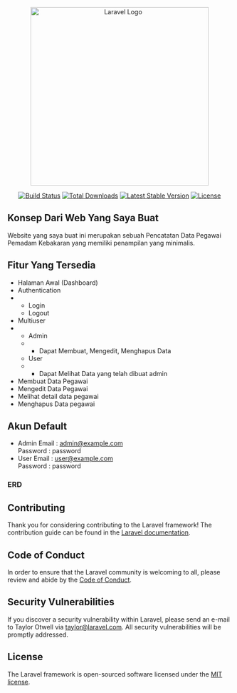<p align="center"><a href="https://laravel.com" target="_blank"><img src="https://raw.githubusercontent.com/laravel/art/master/logo-lockup/5%20SVG/2%20CMYK/1%20Full%20Color/laravel-logolockup-cmyk-red.svg" width="400" alt="Laravel Logo"></a></p>

<p align="center">
<a href="https://github.com/laravel/framework/actions"><img src="https://github.com/laravel/framework/workflows/tests/badge.svg" alt="Build Status"></a>
<a href="https://packagist.org/packages/laravel/framework"><img src="https://img.shields.io/packagist/dt/laravel/framework" alt="Total Downloads"></a>
<a href="https://packagist.org/packages/laravel/framework"><img src="https://img.shields.io/packagist/v/laravel/framework" alt="Latest Stable Version"></a>
<a href="https://packagist.org/packages/laravel/framework"><img src="https://img.shields.io/packagist/l/laravel/framework" alt="License"></a>
</p>

## Konsep Dari Web Yang Saya Buat

Website yang saya buat ini merupakan sebuah Pencatatan Data Pegawai Pemadam Kebakaran yang memiliki penampilan yang minimalis.

## Fitur Yang Tersedia
- Halaman Awal (Dashboard)
- Authentication
- - Login
  - Logout
- Multiuser
- - Admin
  - - Dapat Membuat, Mengedit, Menghapus Data
  - User
  -  - Dapat Melihat Data yang telah dibuat admin
- Membuat Data Pegawai
- Mengedit Data Pegawai
- Melihat detail data pegawai
- Menghapus Data pegawai

## Akun Default
- Admin
Email : admin@example.com <br>
Password : password
- User
Email : user@example.com <br>
Password : password

### ERD



## Contributing

Thank you for considering contributing to the Laravel framework! The contribution guide can be found in the [Laravel documentation](https://laravel.com/docs/contributions).

## Code of Conduct

In order to ensure that the Laravel community is welcoming to all, please review and abide by the [Code of Conduct](https://laravel.com/docs/contributions#code-of-conduct).

## Security Vulnerabilities

If you discover a security vulnerability within Laravel, please send an e-mail to Taylor Otwell via [taylor@laravel.com](mailto:taylor@laravel.com). All security vulnerabilities will be promptly addressed.

## License

The Laravel framework is open-sourced software licensed under the [MIT license](https://opensource.org/licenses/MIT).
